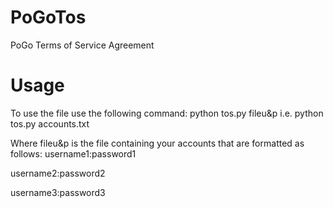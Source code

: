 # PoGoTos
PoGo Terms of Service Agreement

# Usage

To use the file use the following command:
python tos.py fileu&p
i.e. python tos.py accounts.txt

Where fileu&p is the file containing your accounts that are formatted as follows:
username1:password1

username2:password2

username3:password3

